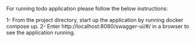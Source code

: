 For running todo application please follow the below instructions:

1- From the project directory, start up the application by running docker compose up.
2- Enter http://localhost:8080/swagger-ui/#/ in a browser to see the application running.

